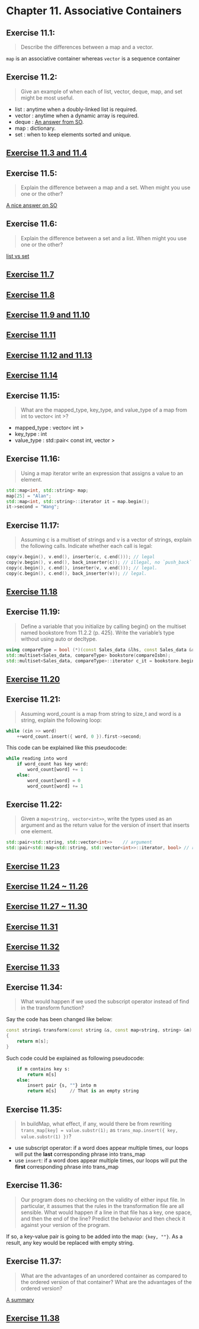 # Chapter 11. Associative Containers

## Exercise 11.1:
>Describe the differences between a map and a vector.

`map` is an associative container whereas `vector` is a sequence container

## Exercise 11.2:
>Give an example of when each of list, vector, deque, map, and set might be most useful.

- list : anytime when a doubly-linked list is required.
- vector : anytime when a dynamic array is required.
- deque : [An answer from SO](http://stackoverflow.com/questions/3880254/why-do-we-need-deque-data-structures-in-the-real-world).
- map : dictionary.
- set : when to keep elements sorted and unique.

## [Exercise 11.3 and 11.4](ex11_3_4.cpp)

## Exercise 11.5:
>Explain the difference between a map and a set. When might you use one or the other?

[A nice answer on SO](http://stackoverflow.com/questions/16286714/advantages-of-stdset-vs-vectors-or-maps)

## Exercise 11.6:
>Explain the difference between a set and a list. When might you use one or the other?

[list vs set](http://stackoverflow.com/questions/2302681/c-stl-list-vs-set)

## [Exercise 11.7](ex11_7.cpp)
## [Exercise 11.8](ex11_8.cpp)
## [Exercise 11.9 and 11.10](ex11_9_10.cpp)
## [Exercise 11.11](ex11_11.cpp)
## [Exercise 11.12 and 11.13](ex11_12_13.cpp)
## [Exercise 11.14](ex11_14.cpp)

## Exercise 11.15:
>What are the mapped_type, key_type, and value_type of a map from int to vector< int >?

- mapped_type : vector< int >
- key_type : int
- value_type : std::pair< const int, vector<int> >

## Exercise 11.16:
>Using a map iterator write an expression that assigns a value to an element.

```cpp
std::map<int, std::string> map;
map[25] = "Alan";
std::map<int, std::string>::iterator it = map.begin();
it->second = "Wang";
```

## Exercise 11.17:
>Assuming c is a multiset of strings and v is a vector
of strings, explain the following calls. Indicate whether each call is legal:

```cpp
copy(v.begin(), v.end(), inserter(c, c.end())); // legal
copy(v.begin(), v.end(), back_inserter(c)); // illegal, no `push_back` in `set`.
copy(c.begin(), c.end(), inserter(v, v.end())); // legal.
copy(c.begin(), c.end(), back_inserter(v)); // legal.
```
## [Exercise 11.18](ex11_18.cpp)
## Exercise 11.19:
>Define a variable that you initialize by calling begin() on the multiset named bookstore from 11.2.2 (p. 425).
Write the variable’s type without using auto or decltype.

```cpp
using compareType = bool (*)(const Sales_data &lhs, const Sales_data &rhs);
std::multiset<Sales_data, compareType> bookstore(compareIsbn);
std::multiset<Sales_data, compareType>::iterator c_it = bookstore.begin();
```
## [Exercise 11.20](ex11_20.cpp)
## Exercise 11.21:
>Assuming word_count is a map from string to size_t and word is a string, explain the following loop:

```cpp
while (cin >> word)
    ++word_count.insert({ word, 0 }).first->second;
```
This code can be explained like this pseudocode:
```python
while reading into word
    if word_count has key word:
        word_count[word] += 1
    else:
        word_count[word] = 0
        word_count[word] += 1
```

## Exercise 11.22:
>Given a `map<string, vector<int>>`, write the types used as an argument and as the return value for the version of insert that inserts one element.

```cpp
std::pair<std::string, std::vector<int>>    // argument
std::pair<std::map<std::string, std::vector<int>>::iterator, bool> // return
```

## [Exercise 11.23](ex11_23.cpp)
## [Exercise 11.24 ~ 11.26](ex11_24_25_26.cpp)
## [Exercise 11.27 ~ 11.30](ex11_27_28_29_30.cpp)
## [Exercise 11.31](ex11_31.cpp)
## [Exercise 11.32](ex11_32.cpp)
## [Exercise 11.33](ex11_33.cpp)

## Exercise 11.34:
>What would happen if we used the subscript operator instead of find in the transform function?

Say the code has been changed like below:
```cpp
const string& transform(const string &s, const map<string, string> &m)
{
    return m[s];
}
```
Such code could be explained as following pseudocode:
```python
    if m contains key s:
        return m[s]
    else:
        insert pair {s, ""} into m
        return m[s]     // That is an empty string
```

## Exercise 11.35:
>In buildMap, what effect, if any, would there be from rewriting `trans_map[key] = value.substr(1);` as `trans_map.insert({ key, value.substr(1) })`?

- use subscript operator: if a word does appear multiple times, our loops will put the **last** corresponding phrase into trans_map
- use `insert`: if a word does appear multiple times, our loops will put the **first** corresponding phrase into trans_map

## Exercise 11.36:
>Our program does no checking on the validity of either input file. In particular, it assumes that the rules in the transformation file are all sensible.
What would happen if a line in that file has a key, one space, and then the end of the line? Predict the behavior and then check it against your version of the program.

If so, a key-value pair is going to be added into the map: `{key, ""}`. As a result, any key would be replaced with empty string.

## Exercise 11.37:
>What are the advantages of an unordered container as compared to the ordered version of that container? What are the advantages of the ordered version?

[A summary](http://www.cs.fsu.edu/~lacher/courses/COP4531/fall13/lectures/containers2/slide04.html)

## [Exercise 11.38](ex11_38.cpp)

